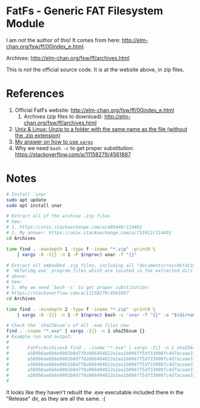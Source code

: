 # FatFs - Generic FAT Filesystem Module

I am _not_ the author of this! It comes from here: http://elm-chan.org/fsw/ff/00index_e.html.

Archives: http://elm-chan.org/fsw/ff/archives.html

This is *not* the official source code. It is at the website above, in zip files.


# References

1. Official FatFs website: http://elm-chan.org/fsw/ff/00index_e.html
    1. Archives (zip files to download): http://elm-chan.org/fsw/ff/archives.html
1. [Unix & Linux: Unzip to a folder with the same name as the file (without the .zip extension)](https://unix.stackexchange.com/a/489449/114401)
1. [My answer on how to use `xargs`](https://unix.stackexchange.com/a/751912/114401)
1. Why we need `bash -c` to get proper substitution: https://stackoverflow.com/a/11158279/4561887


# Notes

```bash
# Install `unar`
sudo apt update
sudo apt install unar

# Extract all of the archive .zip files
# See:
# 1. https://unix.stackexchange.com/a/489449/114401
# 1. My answer: https://unix.stackexchange.com/a/751912/114401
cd Archives

time find . -maxdepth 1 -type f -iname "*.zip" -print0 \
    | xargs -0 -I{} -n 1 -P $(nproc) unar -f "{}"

# Extract all embedded .zip files, including all "documents/res/mkfatimg.zip"
# `mkfatimg.exe` program files which are located in the extracted dirs from
# above.
# See: 
# 1. Why we need `bash -c` to get proper substitution:
# https://stackoverflow.com/a/11158279/4561887
cd Archives

time find . -mindepth 2 -type f -iname "*.zip" -print0 \
    | xargs -0 -I{} -n 1 -P $(nproc) bash -c 'unar -f "{}" -o "$(dirname "{}")"'

# Check the `sha256sum`s of all .exe files now
find . -iname "*.exe" | xargs -I{} -n 1 sha256sum {}
# Example run and output:
#
#       FatFs/Archives$ find . -iname "*.exe" | xargs -I{} -n 1 sha256sum {}
#       a589b6ae6b6e9001b0d7f8a966494822a1ea1b096ff5df33908fc4d7acaae316  ./ff14a/documents/res/mkfatimg/Release/mkfatimg.exe
#       a589b6ae6b6e9001b0d7f8a966494822a1ea1b096ff5df33908fc4d7acaae316  ./ff14b/documents/res/mkfatimg/Release/mkfatimg.exe
#       a589b6ae6b6e9001b0d7f8a966494822a1ea1b096ff5df33908fc4d7acaae316  ./ff13c/documents/res/mkfatimg/Release/mkfatimg.exe
#       a589b6ae6b6e9001b0d7f8a966494822a1ea1b096ff5df33908fc4d7acaae316  ./ff14/documents/res/mkfatimg/Release/mkfatimg.exe
#       a589b6ae6b6e9001b0d7f8a966494822a1ea1b096ff5df33908fc4d7acaae316  ./ff15/documents/res/mkfatimg/Release/mkfatimg.exe
#
```

It looks like they haven't rebuilt the .exe executable included there in the "Release" dir, as they are all the same. :(

